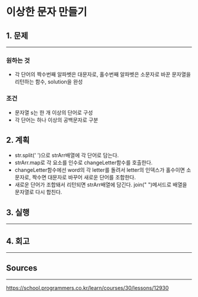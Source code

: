 # 이상한 문자 만들기
## 1. 문제
***
### 원하는 것
* 각 단어의 짝수번째 알파벳은 대문자로, 홀수번째 알파벳은 소문자로 바꾼 문자열을 리턴하는 함수, solution을 완성

### 조건
* 문자열 s는 한 개 이상의 단어로 구성
* 각 단어는 하나 이상의 공백문자로 구분

## 2. 계획
* str.split(' ')으로 strArr배열에 각 단어로 담는다.
* strArr.map로 각 요소를 인수로 changeLetter함수를 호출한다.
* changeLetter함수에선 word의 각 letter를 돌려서 letter의 인덱스가 홀수이면 소문자로, 짝수면 대문자로 바꾸어 새로운 단어를 조합한다.
* 새로운 단어가 조합돼서 리턴되면 strArr배열에 담긴다. join(" ")메서드로 배열을 문자열로 다시 합친다.

## 3. 실행
***
## 4. 회고
***

## Sources
***
https://school.programmers.co.kr/learn/courses/30/lessons/12930
